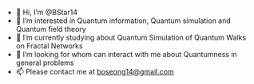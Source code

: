 - 👋 Hi, I’m @BStar14
- 👀 I’m interested in Quantum information, Quantum simulation and Quantum field theory
- 🌱 I’m currently studying about Quantum Simulation of Quantum Walks on Fractal Networks
- 💞️ I’m looking for whom can interact with me about Quantumness in general problems
- 📫 Please contact me at boseong14@gmail.com

<!---
BStar14/BStar14 is a ✨ special ✨ repository because its `README.md` (this file) appears on your GitHub profile.
You can click the Preview link to take a look at your changes.
--->
